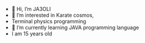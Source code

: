 - 👋 Hi, I’m JA3OLI
- 👀 I’m interested in Karate cosmos,
-  Terminal physics programming
- 🌱 I’m currently learning JAVA programming language
-  I am 15 years old
